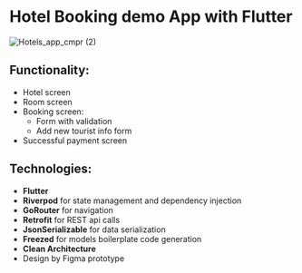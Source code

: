 # Hotel Booking demo App with Flutter


![Hotels_app_cmpr (2)](https://github.com/yankovskaya-ktr/hotels/assets/82261797/92c3269c-e997-41a8-8f75-b919a8b5b3e0)


## Functionality: 

- Hotel screen
- Room screen
- Booking screen:
  - Form with validation
  - Add new tourist info form
- Successful payment screen
  
## Technologies:

- **Flutter**
- **Riverpod** for state management and dependency injection
- **GoRouter** for navigation
- **Retrofit** for REST api calls
- **JsonSerializable** for data serialization
- **Freezed** for models boilerplate code generation
- **Clean Architecture**
- Design by Figma prototype
